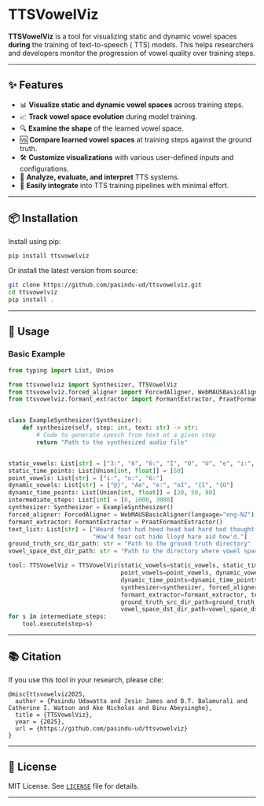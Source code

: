 # TTSVowelViz

**TTSVowelViz** is a tool for visualizing static and dynamic vowel spaces **during** the training of text-to-speech (
TTS) models.
This helps researchers and developers monitor the progression of vowel quality over training steps.

---

## ✨ Features

- 📊 **Visualize static and dynamic vowel spaces** across training steps.
- 📈 **Track vowel space evolution** during model training.
- 🔍 **Examine the shape** of the learned vowel space.
- 🆚 **Compare learned vowel spaces** at training steps against the ground truth.
- 🛠️ **Customize visualizations** with various user-defined inputs and configurations.
- 🧠 **Analyze, evaluate, and interpret** TTS systems.
- 🧩 **Easily integrate** into TTS training pipelines with minimal effort.

---

## 📦 Installation

Install using pip:

```bash
pip install ttsvowelviz
```

Or install the latest version from source:

```bash
git clone https://github.com/pasindu-ud/ttsvowelviz.git
cd ttsvowelviz
pip install .
```

---

## 🔧 Usage

### Basic Example

```python
from typing import List, Union

from ttsvowelviz import Synthesizer, TTSVowelViz
from ttsvowelviz.forced_aligner import ForcedAligner, WebMAUSBasicAligner
from ttsvowelviz.formant_extractor import FormantExtractor, PraatFormantExtractor


class ExampleSynthesizer(Synthesizer):
    def synthesize(self, step: int, text: str) -> str:
        # Code to generate speech from text at a given step
        return "Path to the synthesized audio file"


static_vowels: List[str] = ["3:", "6", "6:", "I", "O", "U", "e", "i:", "o:", "{", "}:"]
static_time_points: List[Union[int, float]] = [50]
point_vowels: List[str] = ["i:", "o:", "6:"]
dynamic_vowels: List[str] = ["@}", "Ae", "e:", "oI", "{I", "{O"]
dynamic_time_points: List[Union[int, float]] = [20, 50, 80]
intermediate_steps: List[int] = [0, 1000, 3000]
synthesizer: Synthesizer = ExampleSynthesizer()
forced_aligner: ForcedAligner = WebMAUSBasicAligner(language="eng-NZ")
formant_extractor: FormantExtractor = PraatFormantExtractor()
text_list: List[str] = ["Heard foot hud heed head had hard hod thought goose hid heard.",
                        "How'd hear oat hide lloyd hare aid how'd."]
ground_truth_src_dir_path: str = "Path to the ground truth directory"
vowel_space_dst_dir_path: str = "Path to the directory where vowel spaces should be saved"

tool: TTSVowelViz = TTSVowelViz(static_vowels=static_vowels, static_time_points=static_time_points,
                                point_vowels=point_vowels, dynamic_vowels=dynamic_vowels,
                                dynamic_time_points=dynamic_time_points, intermediate_steps=intermediate_steps,
                                synthesizer=synthesizer, forced_aligner=forced_aligner,
                                formant_extractor=formant_extractor, text_list=text_list,
                                ground_truth_src_dir_path=ground_truth_src_dir_path,
                                vowel_space_dst_dir_path=vowel_space_dst_dir_path)
for s in intermediate_steps:
    tool.execute(step=s)
```

---

## 📚 Citation

If you use this tool in your research, please cite:

```
@misc{ttsvowelviz2025,
  author = {Pasindu Udawatta and Jesin James and B.T. Balamurali and Catherine I. Watson and Ake Nicholas and Binu Abeysinghe},
  title = {TTSVowelViz},
  year = {2025},
  url = {https://github.com/pasindu-ud/ttsvowelviz}
}
```

---

## 📄 License

MIT License. See [`LICENSE`](LICENSE) file for details.

---